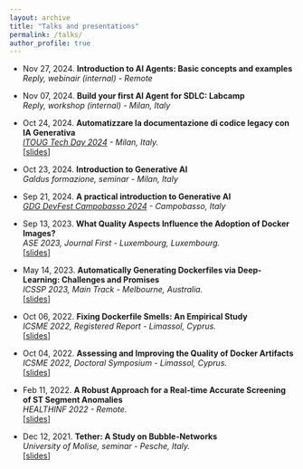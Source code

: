 ```yaml
---
layout: archive
title: "Talks and presentations"
permalink: /talks/
author_profile: true
---
```


<!-- {% if site.talkmap_link == true %}

<p style="text-decoration:underline;"><a href="/talkmap.html">See a map of all the places I've given a talk!</a></p>

{% endif %} -->

<!-- {% for post in site.talks reversed %}
  {% include archive-single-talk.html %}
{% endfor %} -->

- Nov 27, 2024. **Introduction to AI Agents: Basic concepts and examples**  
  _Reply, webinair (internal) - Remote_  

- Nov 07, 2024. **Build your first AI Agent for SDLC: Labcamp**  
  _Reply, workshop (internal) - Milan, Italy_  

- Oct 24, 2024. **Automatizzare la documentazione di codice legacy con IA Generativa**  
  _[ITOUG Tech Day 2024](https://itoug.it/itoug-tech-day-milano-2024/) - Milan, Italy._  
  \[[slides](/files/itoug2024.pdf)\]

- Oct 23, 2024. **Introduction to Generative AI**  
  _Galdus formazione, seminar - Milan, Italy_

- Sep 21, 2024. **A practical introduction to Generative AI**  
  _[GDG DevFest Campobasso 2024](https://devfest.gdgcampobasso.it/) - Campobasso, Italy_

- Sep 13, 2023. **What Quality Aspects Influence the Adoption of Docker Images?**  
  _ASE 2023, Journal First - Luxembourg, Luxembourg._  
  \[[slides](/files/talkASE2023dockerqualitymetrics.pdf)\]

- May 14, 2023. **Automatically Generating Dockerfiles via Deep-Learning: Challenges and Promises**  
  _ICSSP 2023, Main Track - Melbourne, Australia._  
  \[[slides](/files/talkICSSP23dockergen.pdf)\]

- Oct 06, 2022. **Fixing Dockerfile Smells: An Empirical Study**  
  _ICSME 2022, Registered Report - Limassol, Cyprus._  
  \[[slides](/files/talkICSME22fixingdockerfilesmell.pdf)\]

- Oct 04, 2022. **Assessing and Improving the Quality of Docker Artifacts**  
  _ICSME 2022, Doctoral Symposium - Limassol, Cyprus._  
  \[[slides](/files/talkICSME22doctoralsymposium.pdf)\]

- Feb 11, 2022. **A Robust Approach for a Real-time Accurate Screening of ST Segment Anomalies**  
  _HEALTHINF 2022 - Remote._  
  \[[slides](/files/talkHEALTHINF2022stsloping.pdf)\]

- Dec 12, 2021. **Tether: A Study on Bubble-Networks**  
  _University of Molise, seminar - Pesche, Italy._  
  \[[slides](/files/talkFrontiersTether.pdf)\]